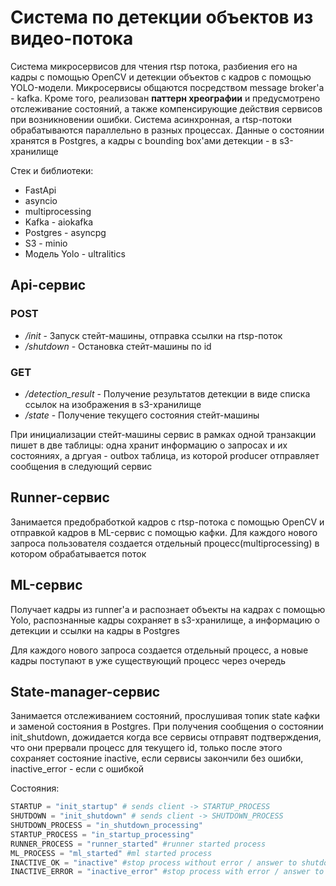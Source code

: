# Система по детекции объектов из видео-потока

Система микросервисов для чтения rtsp потока, разбиения его на кадры с помощью OpenCV и детекции объектов с кадров с помощью YOLO-модели. Микросервисы общаются посредством message broker'а - kafka. Кроме того, реализован **паттерн хреографии** и предусмотрено отслеживание состояний, а также компенсирующие действия сервисов при возникновении ошибки. Система асинхронная, а rtsp-потоки обрабатываются параллельно в разных процессах. Данные о состоянии хранятся в Postgres, а кадры с bounding box'ами детекции - в s3-хранилище

Стек и библиотеки:
* FastApi
* asyncio
* multiprocessing
* Kafka - aiokafka
* Postgres - asyncpg
* S3 - minio
* Модель Yolo - ultralitics

## Api-сервис

### POST 
* */init* - Запуск стейт-машины, отправка ссылки на rtsp-поток
* */shutdown* - Остановка стейт-машины по id

### GET 
* */detection_result* - Получение результатов детекции в виде списка ссылок на изображения в s3-хранилище
* */state* - Получение текущего состояния стейт-машины

При инициализации стейт-машины сервис в рамках одной транзакции пишет в две таблицы: одна хранит информацию о запросах и их состояниях, а дргуая - outbox таблица, из которой producer отправляет сообщения в следующий сервис

## Runner-сервис

Занимается предобработкой кадров с rtsp-потока с помощью OpenCV и отправкой кадров в ML-сервис с помощью кафки. Для каждого нового запроса пользователя создается отдельный процесс(multiprocessing) в котором обрабатывается поток

## ML-сервис

Получает кадры из runner'а и распознает объекты на кадрах с помощью Yolo, распознанные кадры сохраняет в s3-хранилище, а информацию о детекции и ссылки на кадры в Postgres

Для каждого нового запроса создается отдельный процесс, а новые кадры поступают в уже существующий процесс через очередь 

## State-manager-сервис

Занимается отслеживанием состояний, прослушивая топик state кафки и заменой состояния в Postgres. При получения сообщения о состоянии init_shutdown, дожидается когда все сервисы отправят подтверждения, что они прервали процесс для текущего id, только после этого сохраняет состояние inactive, если сервисы закончили без ошибки, inactive_error - если с ошибкой

Состояния:

```python
STARTUP = "init_startup" # sends client -> STARTUP_PROCESS
SHUTDOWN = "init_shutdown" # sends client -> SHUTDOWN_PROCESS
SHUTDOWN_PROCESS = "in_shutdown_processing"
STARTUP_PROCESS = "in_startup_processing"
RUNNER_PROCESS = "runner_started" #runner started process
ML_PROCESS = "ml_started" #ml started process
INACTIVE_OK = "inactive" #stop process without error / answer to shutdown
INACTIVE_ERROR = "inactive_error" #stop process with error / answer to shutdown
```    